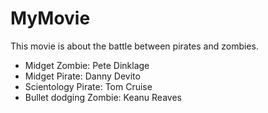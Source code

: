 # MyMovie

This movie is about the battle between pirates and zombies.

- Midget Zombie: Pete Dinklage
- Midget Pirate: Danny Devito
- Scientology Pirate: Tom Cruise
- Bullet dodging Zombie: Keanu Reaves
